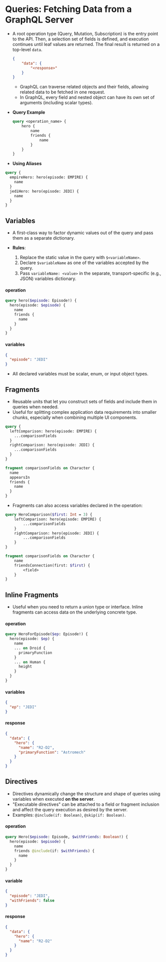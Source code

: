 # Queries: Fetching Data from a GraphQL Server

- A root operation type (Query, Mutation, Subscription) is the entry point to the API. Then, a selection set of fields is defined, and execution continues until leaf values are returned. The final result is returned on a top-level `data`.

  ```json
  {
      "data": {
          "<response>"
      }
  }
  ```

  - GraphQL can traverse related objects and their fields, allowing related data to be fetched in one request.
  - In GraphQL, every field and nested object can have its own set of arguments (including scalar types).

- **Query Example**

  ```graphql
  query <operation_name> {
      hero {
          name
          friends {
              name
          }
      }
  }
  ```

- **Using Aliases**

```graphql
query {
  empireHero: hero(episode: EMPIRE) {
    name
  }
  jediHero: hero(episode: JEDI) {
    name
  }
}
```

## Variables

- A first-class way to factor dynamic values out of the query and pass them as a separate dictionary.

- **Rules**:

  1. Replace the static value in the query with `$<variableName>`.
  2. Declare `$variableName` as one of the variables accepted by the query.
  3. Pass `variableName: <value>` in the separate, transport-specific (e.g., JSON) variables dictionary.

#### operation

```graphql
query hero($episode: Episode!) {
  hero(episode: $episode) {
    name
    friends {
      name
    }
  }
}
```

#### variables

```json
{
  "episode": "JEDI"
}
```

- All declared variables must be scalar, enum, or input object types.

## Fragments

- Reusable units that let you construct sets of fields and include them in queries when needed.
- Useful for splitting complex application data requirements into smaller chunks, especially when combining multiple UI components.

```graphql
query {
  leftComparison: hero(episode: EMPIRE) {
    ...comparisonFields
  }
  rightComparison: hero(episode: JEDI) {
    ...comparisonFields
  }
}

fragment comparisonFields on Character {
  name
  appearsIn
  friends {
    name
  }
}
```

- Fragments can also access variables declared in the operation:

```graphql
query HeroComparison($first: Int = 3) {
    leftComparison: hero(episode: EMPIRE) {
        ...comparisonFields
    }
    rightComparison: hero(episode: JEDI) {
        ...comparisonFields
    }
}

fragment comparisonFields on Character {
    name
    friendsConnection(first: $first) {
        <field>
    }
}
```

## Inline Fragments

- Useful when you need to return a union type or interface. Inline fragments can access data on the underlying concrete type.

#### operation

```graphql
query HeroForEpisode($ep: Episode!) {
  hero(episode: $ep) {
    name
    ... on Droid {
      primaryFunction
    }
    ... on Human {
      height
    }
  }
}
```

#### variables

```json
{
  "ep": "JEDI"
}
```

#### response

```json
{
  "data": {
    "hero": {
      "name": "R2-D2",
      "primaryFunction": "Astromech"
    }
  }
}
```

## Directives

- Directives dynamically change the structure and shape of queries using variables when executed **on the server**.
- "Executable directives" can be attached to a field or fragment inclusion and affect the query execution as desired by the server.
- Examples: `@include(if: Boolean)`, `@skip(if: Boolean)`.

#### operation

```graphql
query Hero($episode: Episode, $withFriends: Boolean!) {
  hero(episode: $episode) {
    name
    friends @include(if: $withFriends) {
      name
    }
  }
}
```

#### variable

```json
{
  "episode": "JEDI",
  "withFriends": false
}
```

#### response

```json
{
  "data": {
    "hero": {
      "name": "R2-D2"
    }
  }
}
```
